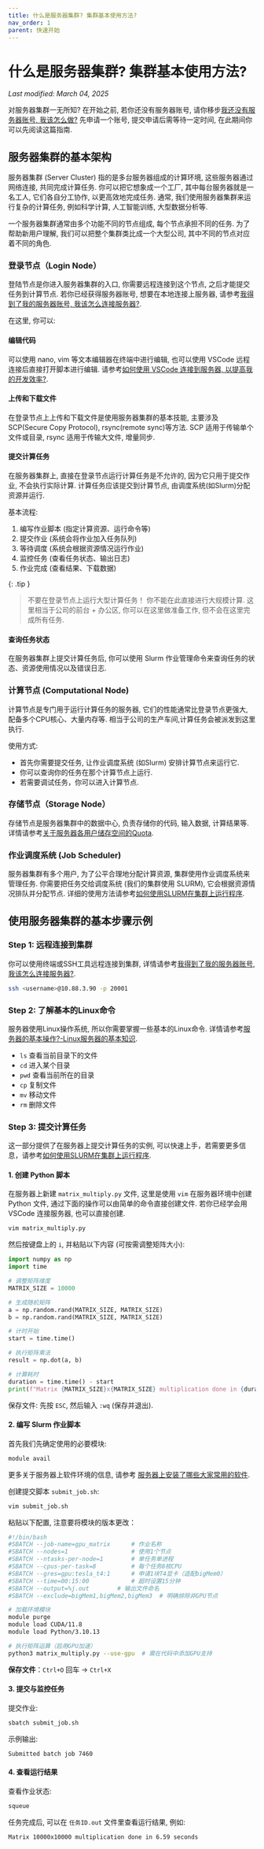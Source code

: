```yaml
---
title: 什么是服务器集群? 集群基本使用方法?
nav_order: 1
parent: 快速开始
---
```


# 什么是服务器集群? 集群基本使用方法?

*Last modified: March 04, 2025*

对服务器集群一无所知? 在开始之前, 若你还没有服务器账号, 请你移步[我还没有服务器账号, 我该怎么做?](i-have-no-account.md) 先申请一个账号, 提交申请后需等待一定时间, 在此期间你可以先阅读这篇指南.

## 服务器集群的基本架构

服务器集群 (Server Cluster) 指的是多台服务器组成的计算环境, 这些服务器通过网络连接, 共同完成计算任务. 你可以把它想象成一个工厂, 其中每台服务器就是一名工人, 它们各自分工协作, 以更高效地完成任务. 通常, 我们使用服务器集群来运行复杂的计算任务, 例如科学计算, 人工智能训练, 大型数据分析等.

一个服务器集群通常由多个功能不同的节点组成, 每个节点承担不同的任务. 为了帮助新用户理解, 我们可以把整个集群类比成一个大型公司, 其中不同的节点对应着不同的角色.

### 登录节点（Login Node）

登陆节点是你进入服务器集群的入口, 你需要远程连接到这个节点, 之后才能提交任务到计算节点. 若你已经获得服务器账号, 想要在本地连接上服务器, 请参考[我得到了我的服务器账号, 我该怎么连接服务器?](how-can-i-connect.md).

在这里, 你可以:

#### 编辑代码

可以使用 nano, vim 等文本编辑器在终端中进行编辑, 也可以使用 VSCode 远程连接后直接打开脚本进行编辑. 请参考[如何使用 VSCode 连接到服务器, 以提高我的开发效率?](vscode.md).

#### 上传和下载文件

在登录节点上上传和下载文件是使用服务器集群的基本技能, 主要涉及 SCP(Secure Copy Protocol), rsync(remote sync)等方法. SCP 适用于传输单个文件或目录, rsync 适用于传输大文件, 增量同步.

#### 提交计算任务

在服务器集群上, 直接在登录节点运行计算任务是不允许的, 因为它只用于提交作业, 不会执行实际计算. 计算任务应该提交到计算节点, 由调度系统(如Slurm)分配资源并运行.

基本流程:

1. 编写作业脚本 (指定计算资源、运行命令等)
2. 提交作业 (系统会将作业加入任务队列)
3. 等待调度 (系统会根据资源情况运行作业)
4. 监控任务 (查看任务状态、输出日志)
5. 作业完成 (查看结果、下载数据)

{: .tip }
> 不要在登录节点上运行大型计算任务！
你不能在此直接进行大规模计算. 这里相当于公司的前台 + 办公区, 你可以在这里做准备工作, 但不会在这里完成所有任务.

#### 查询任务状态

在服务器集群上提交计算任务后, 你可以使用 Slurm 作业管理命令来查询任务的状态、资源使用情况以及错误日志.

### 计算节点 (Computational Node)

计算节点是专门用于运行计算任务的服务器, 它们的性能通常比登录节点更强大, 配备多个CPU核心、大量内存等. 相当于公司的生产车间,计算任务会被派发到这里执行.

使用方式:

- 首先你需要提交任务, 让作业调度系统 (如Slurm) 安排计算节点来运行它.
- 你可以查询你的任务在那个计算节点上运行.
- 若需要调试任务，你可以进入计算节点.

### 存储节点（Storage Node）

存储节点是服务器集群中的数据中心, 负责存储你的代码, 输入数据, 计算结果等. 详情请参考[关于服务器各用户储存空间的Quota](/server-management/guide/you-must/xfs-quota.md).

### 作业调度系统 (Job Scheduler)

服务器集群有多个用户, 为了公平合理地分配计算资源, 集群使用作业调度系统来管理任务. 你需要把任务交给调度系统 (我们的集群使用 SLURM), 它会根据资源情况排队并分配节点. 详细的使用方法请参考[如何使用SLURM在集群上运行程序](/server-management/guide/you-must/slurm/index.md).

## 使用服务器集群的基本步骤示例

### Step 1: 远程连接到集群

你可以使用终端或SSH工具远程连接到集群, 详情请参考[我得到了我的服务器账号, 我该怎么连接服务器?](how-can-i-connect.md).

``` bash
ssh <username>@10.88.3.90 -p 20001
```

### Step 2: 了解基本的Linux命令

服务器使用Linux操作系统, 所以你需要掌握一些基本的Linux命令. 详情请参考[服务器的基本操作?-Linux服务器的基本知识](/server-management/guide/knowledge/linux.md).

- `ls`  查看当前目录下的文件
- `cd`  进入某个目录
- `pwd`  查看当前所在的目录
- `cp`  复制文件
- `mv`  移动文件
- `rm`  删除文件

### Step 3: 提交计算任务

这一部分提供了在服务器上提交计算任务的实例, 可以快速上手，若需要更多信息，请参考[如何使用SLURM在集群上运行程序](/server-management/guide/you-must/slurm/index.md).

#### 1. 创建 Python 脚本

在服务器上新建 `matrix_multiply.py` 文件, 这里是使用 `vim` 在服务器环境中创建 Python 文件, 通过下面的操作可以由简单的命令直接创建文件. 若你已经学会用 VSCode 连接服务器, 也可以直接创建.

``` bash
vim matrix_multiply.py
```

然后按键盘上的 `i`, 并粘贴以下内容 (可按需调整矩阵大小):

``` python
import numpy as np
import time

# 调整矩阵维度
MATRIX_SIZE = 10000

# 生成随机矩阵
a = np.random.rand(MATRIX_SIZE, MATRIX_SIZE)
b = np.random.rand(MATRIX_SIZE, MATRIX_SIZE)

# 计时开始
start = time.time()

# 执行矩阵乘法
result = np.dot(a, b)

# 计算耗时
duration = time.time() - start
print(f"Matrix {MATRIX_SIZE}x{MATRIX_SIZE} multiplication done in {duration:.2f} seconds")
```

保存文件:  先按 `ESC`, 然后输入 `:wq` (保存并退出).

#### 2. 编写 Slurm 作业脚本

首先我们先确定使用的必要模块:

```bash
module avail
```

更多关于服务器上软件环境的信息, 请参考 [服务器上安装了哪些大家常用的软件](../software/index).

创建提交脚本 `submit_job.sh`:

```bash
vim submit_job.sh
```

粘贴以下配置, 注意要将模块的版本更改：

```bash
#!/bin/bash
#SBATCH --job-name=gpu_matrix      # 作业名称
#SBATCH --nodes=1                  # 使用1个节点
#SBATCH --ntasks-per-node=1        # 单任务单进程
#SBATCH --cpus-per-task=8          # 每个任务8核CPU
#SBATCH --gres=gpu:tesla_t4:1      # 申请1块T4显卡（适配bigMem0）
#SBATCH --time=00:15:00            # 超时设置15分钟
#SBATCH --output=%j.out        # 输出文件命名
#SBATCH --exclude=bigMem1,bigMem2,bigMem3  # 明确排除非GPU节点

# 加载环境模块
module purge
module load CUDA/11.8
module load Python/3.10.13

# 执行矩阵运算（启用GPU加速）
python3 matrix_multiply.py --use-gpu  # 需在代码中添加GPU支持
```

**保存文件**：`Ctrl+O` 回车 → `Ctrl+X`

#### 3. 提交与监控任务

提交作业:

``` bash
sbatch submit_job.sh
```

示例输出:

``` text
Submitted batch job 7460
```

#### 4. 查看运行结果

查看作业状态:

``` bash
squeue
```

任务完成后, 可以在 `任务ID.out` 文件里查看运行结果, 例如:

``` text
Matrix 10000x10000 multiplication done in 6.59 seconds
```